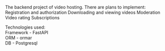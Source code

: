 The backend project of video hosting.
There are plans to implement:
Registration and authorization
Downloading and viewing videos
Moderation
Video rating
Subscriptions

Technologies used: <br>
Framework - FastAPI <br>
ORM - ormar <br>
DB - Postgresql
